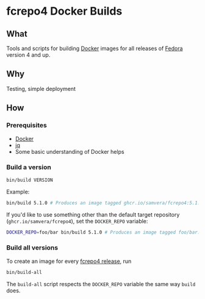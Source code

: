 # fcrepo4 Docker Builds

## What

Tools and scripts for building [Docker](https://docker.io/) images for
all releases of [Fedora](https://github.com/fcrepo4/fcrepo4) version 4 and up.

## Why

Testing, simple deployment

## How

### Prerequisites

* [Docker](https://www.docker.com/products/docker-desktop)
* [jq](https://stedolan.github.io/jq/)
* Some basic understanding of Docker helps

### Build a version

```bash
bin/build VERSION
```

Example:

```bash
bin/build 5.1.0 # Produces an image tagged ghcr.io/samvera/fcrepo4:5.1.0
```

If you'd like to use something other than the default target repository
(`ghcr.io/samvera/fcrepo4`), set the `DOCKER_REPO` variable:

```bash
DOCKER_REPO=foo/bar bin/build 5.1.0 # Produces an image tagged foo/bar:5.1.0
```

### Build all versions

To create an image for every [fcrepo4 release](https://github.com/fcrepo4/fcrepo4/releases), run

```bash
bin/build-all
```

The `build-all` script respects the `DOCKER_REPO` variable the same way `build` does.
